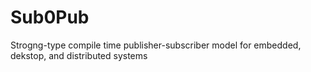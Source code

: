 # Sub0Pub
Strogng-type compile time publisher-subscriber model for embedded, dekstop, and distributed systems

